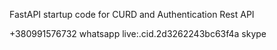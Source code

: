 FastAPI startup code for CURD and Authentication Rest API

+380991576732 whatsapp
live:.cid.2d3262243bc63f4a skype
